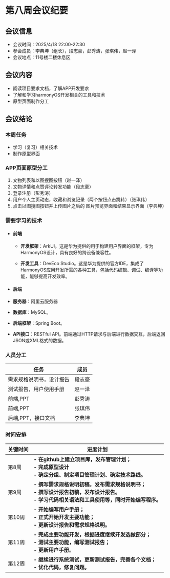 # 第八周会议纪要

## 会议信息

- 会议时间：2025/4/18 22:00-22:30
- 参会成员：李典坤（组长），段志豪，彭秀涛，张琪伟，赵一泽
- 会议地点：11号楼二楼休息区

## 会议内容

- 阅读项目要求文档，了解APP开发要求
- 了解和学习harmonyOS开发相关的工具和技术
- 原型页面制作分工

## 会议结论

### 本周任务

- 学习（复习）相关技术
- 制作原型界面

### APP页面原型分工

1. 文物列表和以图搜图按钮（赵一泽）
2. 文物详情和点赞评论转发功能（段志豪）
3. 登录注册（彭秀涛）
4. 用户个人主页动态，收藏和浏览记录（两个按钮点击跳转）（张琪伟）
5. 点击以图搜图按钮并上传图片之后的 图片预览界面和结果显示界面（李典坤）

### 需要学习的技术

- #### 前端

  - **开发框架**：ArkUI。这是华为提供的用于构建用户界面的框架，专为HarmonyOS设计，具有良好的跨设备兼容性。

  - **开发工具**：DevEco Studio。这是华为提供的官方IDE，集成了HarmonyOS应用开发所需的各种工具，包括代码编辑、调试、编译等功能，能够提高开发效率。

- #### 后端

- **服务器**：阿里云服务器

- **数据库**：MySQL。

- **后端框架**：Spring Boot。

- **API接口**：RESTful API。前端通过HTTP请求与后端进行数据交互，后端返回JSON或XML格式的数据。

### 人员分工

| 任务                     | 成员   |
| ------------------------ | ------ |
| 需求规格说明书，设计报告 | 段志豪 |
| 测试报告，用户使用手册   | 赵一泽 |
| 前端,PPT                 | 彭秀涛 |
| 前端,PPT                 | 张琪伟 |
| 后端,PPT，接口文档       | 李典坤 |

### 时间安排

| **关键时间** | 进度计划                                                     |
| ------------ | ------------------------------------------------------------ |
| 第8周        | **- 在github上建立项目库，发布管理计划；<br />- 完成原型设计<br />- 确定分组、制定项目管理计划、确定技术路线。** |
| 第9周        | **- 撰写需求规格说明初稿，发布需求规格说明书；<br />- 撰写设计报告初稿，发布设计报告。<br />- 学习代码相关语法和工具使用等，同时开始编写程序。** |
| 第10周       | **- 开始编写用户手册；<br />- 正式开始开发主要功能；<br />- 更新设计报告和需求规格说明。** |
| 第11周       | **- 完成主要功能开发，根据进度继续开发选做部分；<br />- 测试主要功能，编写测试报告；<br />- 更新用户手册**。 |
| 第12周       | **- 继续进行系统测试，更新测试报告，完善各个文档；<br />- 优化代码，修复问题。** |


